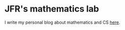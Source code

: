 # JFR's mathematics lab
I write my personal blog about mathematics and CS [here](https://jfr-garden.vercel.app/). 
